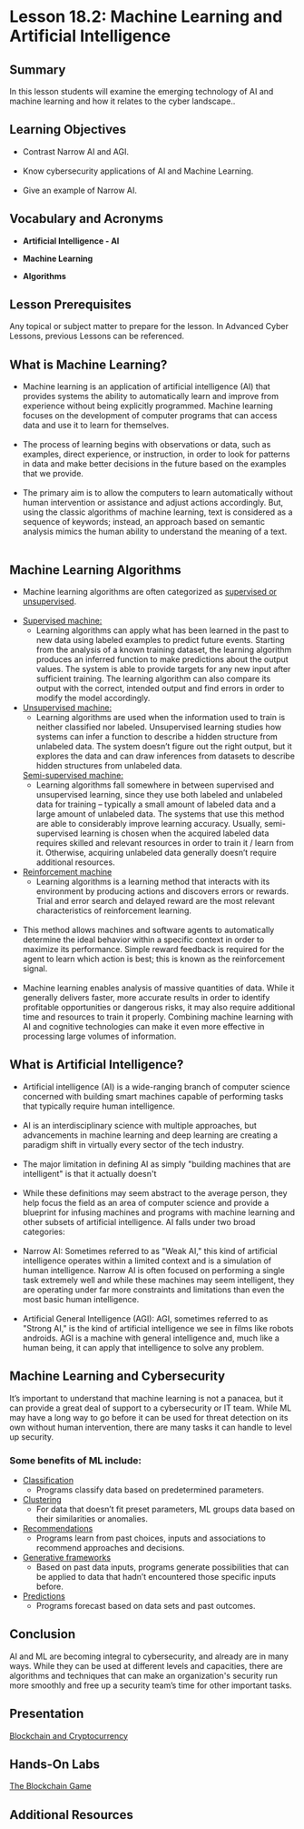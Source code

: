 <h1> Lesson 18.2: Machine Learning and Artificial Intelligence  </h1>
<h2> Summary</h2>

<p1>In this lesson students will examine the emerging technology of AI and machine learning and how it relates to the cyber landscape..</p1>
<br>

<h2>Learning Objectives</h2>
<ul>
<li>Contrast Narrow AI and AGI.</li>
  <br>
<li>Know cybersecurity applications of AI and Machine Learning.</li><br>
  
<li>Give an example of Narrow AI.</li>

</ul>

<h2>Vocabulary and Acronyms</h2>

<ul>
<li>

  **Artificial Intelligence - AI**</li>
  
<li>

**Machine Learning**</li>
  
<li>
  
**Algorithms**</li>
  

</ul>



<h2>Lesson Prerequisites</h2>
<p1>Any topical or subject matter to prepare for the lesson. In Advanced Cyber Lessons, previous Lessons can be referenced. </p1>
<br>


<h2>What is Machine Learning?</h2>
<ul>
	<li>Machine learning is an application of artificial intelligence (AI) that provides systems the ability to automatically learn and improve from experience without being explicitly programmed. Machine learning focuses on the development of computer programs that can access data and use it to learn for themselves. </li><br>
	<li>The process of learning begins with observations or data, such as examples, direct experience, or instruction, in order to look for patterns in data and make better decisions in the future based on the examples that we provide.  
</li><br>
	<li>The primary aim is to allow the computers to learn automatically without human intervention or assistance and adjust actions accordingly. But, using the classic algorithms of machine learning, text is considered as a sequence of keywords; instead, an approach based on semantic analysis mimics the human ability to understand the meaning of a text. </li><br>
	
</ul>

<h2>Machine Learning Algorithms</h2>

<ul>
	<li>Machine learning algorithms are often categorized as <ins>supervised or unsupervised</ins>. </li><br>
	<li><ins>Supervised machine:</ins> 
		<ul>
			<li>Learning algorithms can apply what has been learned in the past to new data using labeled examples to predict future events. Starting from the analysis of a known training dataset, the learning algorithm produces an inferred function to make predictions about the output values. The system is able to provide targets for any new input after sufficient training. The learning algorithm can also compare its output with the correct, intended output and find errors in order to modify the model accordingly.</li>
		</ul>

<li><ins>Unsupervised machine:</ins> 
		<ul>
			<li>Learning algorithms are used when the information used to train is neither classified nor labeled. Unsupervised learning studies how systems can infer a function to describe a hidden structure from unlabeled data. The system doesn’t figure out the right output, but it explores the data and can draw inferences from datasets to describe hidden structures from unlabeled data.</li>
		</ul
 <li><ins>Semi-supervised machine:</ins> 
	 <ul>
		 <li>Learning algorithms fall somewhere in between supervised and unsupervised learning, since they use both labeled and unlabeled data for training – typically a small amount of labeled data and a large amount of unlabeled data. The systems that use this method are able to considerably improve learning accuracy. Usually, semi-supervised learning is chosen when the acquired labeled data requires skilled and relevant resources in order to train it / learn from it. Otherwise, acquiring unlabeled data generally doesn’t require additional resources.</li>
	 </ul>
	 
<li><ins>Reinforcement machine</ins>
	<ul>
		<li>Learning algorithms is a learning method that interacts with its environment by producing actions and discovers errors or rewards. Trial and error search and delayed reward are the most relevant characteristics of reinforcement learning.</li><br>
	</ul>
	
<li>This method allows machines and software agents to automatically determine the ideal behavior within a specific context in order to maximize its performance. Simple reward feedback is required for the agent to learn which action is best; this is known as the reinforcement signal. </li><br>
<li>Machine learning enables analysis of massive quantities of data. While it generally delivers faster, more accurate results in order to identify profitable opportunities or dangerous risks, it may also require additional time and resources to train it properly. Combining machine learning with AI and cognitive technologies can make it even more effective in processing large volumes of information.</li>
 </ul>


 <h2>What is Artificial Intelligence?</h2>
 <ul>
	 <li>Artificial intelligence (AI) is a wide-ranging branch of computer science concerned with building smart machines capable of performing tasks that typically require human intelligence. </li> <br>
	 <li>AI is an interdisciplinary science with multiple approaches, but advancements in machine learning and deep learning are creating a paradigm shift in virtually every sector of the tech industry. </li><br>
	 <li>The major limitation in defining AI as simply "building machines that are intelligent" is that it actually doesn't </li><br>
	 <li>While these definitions may seem abstract to the average person, they help focus the field as an area of computer science and provide a blueprint for infusing machines and programs with machine learning and other subsets of artificial intelligence. AI falls under two broad categories: </li><br>
	 <li>Narrow AI: Sometimes referred to as "Weak AI," this kind of artificial intelligence operates within a limited context and is a simulation of human intelligence. Narrow AI is often focused on performing a single task extremely well and while these machines may seem intelligent, they are operating under far more constraints and limitations than even the most basic human intelligence. </li><br>
	 <li>Artificial General Intelligence (AGI): AGI, sometimes referred to as "Strong AI," is the kind of artificial intelligence we see in films like robots androids. AGI is a machine with general intelligence and, much like a human being, it can apply that intelligence to solve any problem. </li>
 </ul>


<h2>Machine Learning and Cybersecurity</h2>
It’s important to understand that machine learning is not a panacea, but it can provide a great deal of support to a cybersecurity or IT team. While ML may have a long way to go before it can be used for threat detection on its own without human intervention, there are many tasks it can handle to level up security. <br>

<h3>Some benefits of ML include:</h3>

<ul>
	<li><ins>Classification</ins> 
		
<ul>
  <li>Programs classify data based on predetermined parameters.</li>
  </ul>
  
<li><ins>Clustering</ins>
 <ul>
  <li>For data that doesn’t fit preset parameters, ML groups data based on their similarities or anomalies.</li>
  </ul>
	<li><ins>Recommendations</ins> 
		<ul>
  <li>Programs learn from past choices, inputs and associations to recommend approaches and decisions.</li>
  </ul>
	<li><ins>Generative frameworks</ins>
		<ul>
  <li>Based on past data inputs, programs generate possibilities that can be applied to data that hadn’t encountered those specific inputs before.</li>
  </ul>
	<li><ins>Predictions</ins> 
		<ul>
  <li>Programs forecast based on data sets and past outcomes.</li>
		</ul>
</ul>



<h2>Conclusion</h2>

AI and ML are becoming integral to cybersecurity, and already are in many ways. While they can be used at different levels and capacities, there are algorithms and techniques that can make an organization's security run more smoothly and free up a security team’s time for other important tasks.



<h2> Presentation</h2>

<a href="https://docs.google.com/presentation/d/1DOIEpOQXTDK7qWWfVAHIWJN1cl16HsN2/edit?usp=sharing&ouid=110228847857413878764&rtpof=true&sd=true"> Blockchain and Cryptocurrency</a>


<h2> Hands-On Labs</h2>

<a href = "https://drive.google.com/file/d/1Vw2j5EedXWBvHjhGMm0xyMLyopgPtZZn/view?usp=sharing"> The Blockchain Game </a>

<h2> Additional Resources</h2>
